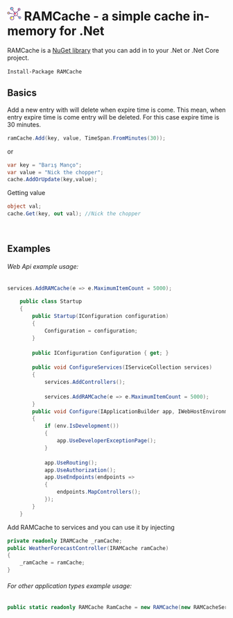 ﻿![Logo](https://github.com/selcukgural/RAMCache/blob/master/RAMCache/images/32x.png) RAMCache - a simple cache in-memory for .Net
========================================

RAMCache is a [NuGet library](https://www.nuget.org/packages/RAMCache) that you can add in to your .Net or .Net Core project.

`Install-Package RAMCache`

Basics
--------
Add a new entry with will delete when expire time is come. This mean, when entry expire time is come entry will be deleted. For this case expire time is 30 minutes.

```csharp
ramCache.Add(key, value, TimeSpan.FromMinutes(30));
```
or
```csharp
var key = "Barış Manço";
var value = "Nick the chopper";
cache.AddOrUpdate(key,value);
```
Getting value
```csharp
object val;
cache.Get(key, out val); //Nick the chopper
```
<br/>

Examples
--------
###### Web Api example usage:

``` csharp
services.AddRAMCache(e => e.MaximumItemCount = 5000);
```


```csharp
    public class Startup
    {
        public Startup(IConfiguration configuration)
        {
            Configuration = configuration;
        }

        public IConfiguration Configuration { get; }

        public void ConfigureServices(IServiceCollection services)
        {
            services.AddControllers();

            services.AddRAMCache(e => e.MaximumItemCount = 5000);
        }
        public void Configure(IApplicationBuilder app, IWebHostEnvironment env)
        {
            if (env.IsDevelopment())
            {
                app.UseDeveloperExceptionPage();
            }

            app.UseRouting();
            app.UseAuthorization();
            app.UseEndpoints(endpoints =>
            {
                endpoints.MapControllers();
            });
        }
    }
```

Add RAMCache to services and you can use it by injecting

```csharp
private readonly IRAMCache _ramCache;
public WeatherForecastController(IRAMCache ramCache)
{
    _ramCache = ramCache;
}
```

###### For other application types example usage:

```csharp
public static readonly RAMCache RamCache = new RAMCache(new RAMCacheServiceOptions{MaximumItemCount = 5000});
```
